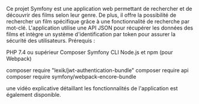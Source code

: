 Ce projet Symfony est une application web permettant de rechercher et de découvrir des films selon leur genre. De plus, il offre la possibilité de rechercher un film spécifique grâce à une fonctionnalité de recherche par mot-clé.
L'application utilise une API JSON pour récupérer les données des films et intègre un système d'identification par token pour assurer la sécurité des utilisateurs. 
Prérequis :

PHP 7.4 ou supérieur
Composer
Symfony CLI
Node.js et npm (pour Webpack)



composer require "lexik/jwt-authentication-bundle"
composer require api
composer require symfony/webpack-encore-bundle


 une vidéo explicative détaillant les fonctionnalités de l'application est également disponible.

